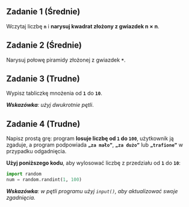 ## Zadanie 1 (Średnie)

Wczytaj liczbę **`n`** i **narysuj kwadrat złożony z gwiazdek n × n**.

## Zadanie 2 (Średnie)

Narysuj połowę piramidy złożonej z gwiazdek **`*`**.

## Zadanie 3 (Trudne)

Wypisz tabliczkę mnożenia od **`1`** do **`10`**.

***Wskazówka**: użyj dwukrotnie pętli*.

## Zadanie 4 (Trudne)

Napisz prostą grę: program **losuje liczbę od `1` do `100`**, użytkownik ją zgaduje, a program podpowiada **`„za mało”`**, **`„za dużo”`** lub **`„trafione”`** w przypadku odgadnięcia.

**Użyj poniższego kodu**, aby wylosować liczbę z przedziału od **`1`** do **`10`**:

```python
import random
num = random.randint(1, 100)
```

***Wskazówka**: w pętli programu użyj `input()`, aby aktualizować swoje zgadnięcia.*
